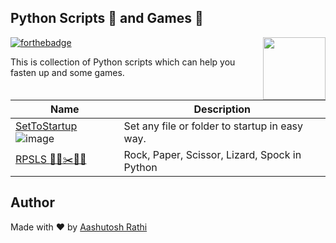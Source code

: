 ## Python Scripts :scroll: and Games :game_die:
[<img src="https://image.flaticon.com/icons/svg/180/180867.svg" align="right" width="100">](#)
[![forthebadge](http://forthebadge.com/images/badges/made-with-python.svg)](http://forthebadge.com)

This is collection of Python scripts which can help you fasten up and some games.

Name | Description
-------------------- | -------------
[SetToStartup](SetToStartup) ![image](https://image.ibb.co/hZ8iZk/windows_1.png) | Set any file or folder to startup in easy way. |
[RPSLS  :moyai::memo::scissors:🦎🖖](RPSLS) | Rock, Paper, Scissor, Lizard, Spock in Python |


## Author

Made with ❤ by [Aashutosh Rathi](https://github.com/aashutoshrathi)
